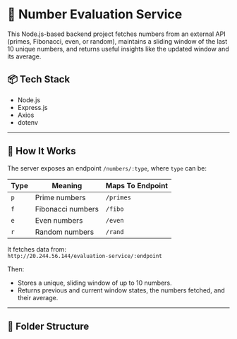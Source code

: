 # 🔢 Number Evaluation Service

This Node.js-based backend project fetches numbers from an external API (primes, Fibonacci, even, or random), maintains a sliding window of the last 10 unique numbers, and returns useful insights like the updated window and its average.

## 📦 Tech Stack

- Node.js
- Express.js
- Axios
- dotenv

---

## 🚀 How It Works

The server exposes an endpoint `/numbers/:type`, where `type` can be:

| Type | Meaning         | Maps To Endpoint           |
|------|------------------|-----------------------------|
| `p`  | Prime numbers     | `/primes`                   |
| `f`  | Fibonacci numbers | `/fibo`                     |
| `e`  | Even numbers      | `/even`                     |
| `r`  | Random numbers    | `/rand`                     |

It fetches data from:  
`http://20.244.56.144/evaluation-service/:endpoint`

Then:
- Stores a unique, sliding window of up to 10 numbers.
- Returns previous and current window states, the numbers fetched, and their average.

---

## 📁 Folder Structure

